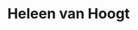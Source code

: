 ---
category: residents
layout: post
title: Heleen van Hoogt
profession: illustrations
website: www.hoogdroog.nl
---